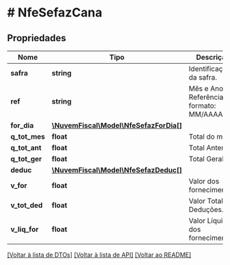 # # NfeSefazCana

## Propriedades

Nome | Tipo | Descrição | Comentários
------------ | ------------- | ------------- | -------------
**safra** | **string** | Identificação da safra. |
**ref** | **string** | Mês e Ano de Referência, formato: MM/AAAA. |
**for_dia** | [**\NuvemFiscal\Model\NfeSefazForDia[]**](NfeSefazForDia.md) |  |
**q_tot_mes** | **float** | Total do mês. |
**q_tot_ant** | **float** | Total Anterior. |
**q_tot_ger** | **float** | Total Geral. |
**deduc** | [**\NuvemFiscal\Model\NfeSefazDeduc[]**](NfeSefazDeduc.md) |  | [optional]
**v_for** | **float** | Valor  dos fornecimentos. |
**v_tot_ded** | **float** | Valor Total das Deduções. |
**v_liq_for** | **float** | Valor Líquido dos fornecimentos. |

[[Voltar à lista de DTOs]](../../README.md#models) [[Voltar à lista de API]](../../README.md#endpoints) [[Voltar ao README]](../../README.md)
